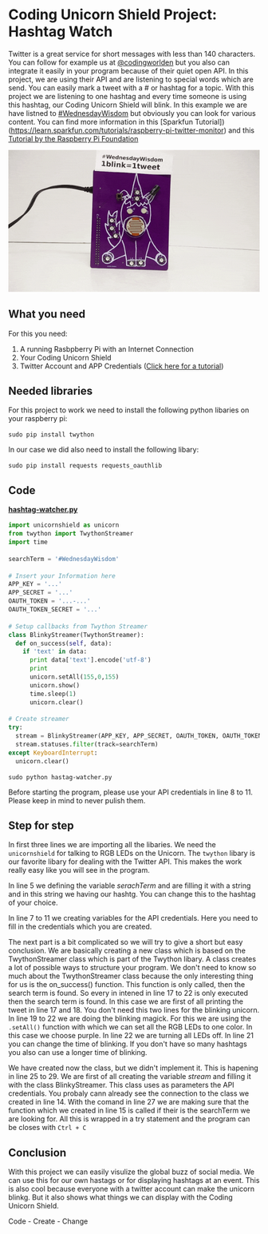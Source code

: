 # Coding Unicorn Shield Project: Hashtag Watch

Twitter is a great service for short messages with less than 140 characters. You can follow for example us at [@codingworlden](https://twitter.com/codingworlden) but you also can integrate it easily in your program because of their quiet open API. In this project, we are using their API and are listening to special words which are send. You can easily mark a tweet with a # or hashtag for a topic. With this project we are listening to one hashtag and every time someone is using this hashtag, our Coding Unicorn Shield will blink. In this example we are have listned to [#WednesdayWisdom](https://twitter.com/search?q=%23WednesdayWisdom) but obviously you can look for various content. You can find more information in this [Sparkfun Tutorial])(https://learn.sparkfun.com/tutorials/raspberry-pi-twitter-monitor) and this [Tutorial by the Raspberry Pi Foundation](https://www.raspberrypi.org/learning/getting-started-with-the-twitter-api/worksheet/)

![](img/hashtag-watcher-wednesWisdom.gif)

## What you need

For this you need:
1. A running Rasbpberry Pi with an Internet Connection
2. Your Coding Unicorn Shield
3. Twitter Account and APP Credentials ([Click here for a tutorial](create-twitter-api-account.md))

## Needed libraries
For this project to work we need to install the following python libaries on your raspberry pi:


`sudo pip install twython`

 In our case we did also need to install the following libary:

 `sudo pip install requests requests_oauthlib`


## Code

[**hashtag-watcher.py**](hashtag-watcher.py)

```python
import unicornshield as unicorn
from twython import TwythonStreamer
import time

searchTerm = '#WednesdayWisdom'

# Insert your Information here
APP_KEY = '...'
APP_SECRET = '...'
OAUTH_TOKEN = '...-...'
OAUTH_TOKEN_SECRET = '...'

# Setup callbacks from Twython Streamer
class BlinkyStreamer(TwythonStreamer):
  def on_success(self, data):
    if 'text' in data:
      print data['text'].encode('utf-8')
      print
      unicorn.setAll(155,0,155)
      unicorn.show()
      time.sleep(1)
      unicorn.clear()

# Create streamer
try:
  stream = BlinkyStreamer(APP_KEY, APP_SECRET, OAUTH_TOKEN, OAUTH_TOKEN_SECRET)
  stream.statuses.filter(track=searchTerm)
except KeyboardInterrupt:
  unicorn.clear()
```
`sudo python hastag-watcher.py`

Before starting the program, please use your API credentials in line 8 to 11. Please keep in mind to never pulish them.

## Step for step

In first three lines we are importing all the libaries. We need the `unicornshield` for talking to RGB LEDs on the Unicorn. The `twython` libary is our favorite libary for dealing with the Twitter API. This makes the work really easy like you will see in the program.

In line 5 we defining the variable *serachTerm* and are filling it with a string and in this string we having our hashtg. You can change this to the hashtag of your choice.

In line 7 to 11 we creating variables for the API credentials. Here you need to fill in the credentials which you are created.

The next part is a bit complicated so we will try to give a short but easy conclusion. We are basically creating a new class which is based on the TwythonStreamer class which is part of the Twython libary. A class creates a lot of possible ways to structure your program. We don't need to know so much about the TwythonStreamer class because the only interesting thing for us is the on_success() function. This function is only called, then the search term is found. So every in intened in line 17 to 22 is only executed then the search term is found. In this case we are first of all printing the tweet in line 17 and 18. You don't need this two lines for the blinking unicorn. In line 19 to 22 we are doing the blinking magick. For this we are using the `.setAll()` function with which we can set all the RGB LEDs to one color. In this case we choose purple.
In line 22 we are turning all LEDs off. In line 21 you can change the time of blinking. If you don't have so many hashtags you also can use a longer time of blinking.

We have created now the class, but we didn't implement it. This is hapening in line 25 to 29. We are first of all creating the variable *stream* and filling it with the class BlinkyStreamer. This class uses as parameters the API credentials. You probaly cann already see the connection to the class we created in line 14. With the comand in line 27 we are making sure that the function which we created in line 15 is called if their is the searchTerm we are looking for.
All this is wrapped in a try statement and the program can be closes with `Ctrl + C`

## Conclusion
With this project we can easily visulize the global buzz of social media. We can use this for our own hastags or for displaying hashtags at an event. This is also cool because everyone with a twitter account can make the unicorn blinkg. But it also shows what things we can display with the Coding Unicorn Shield.

Code - Create - Change
